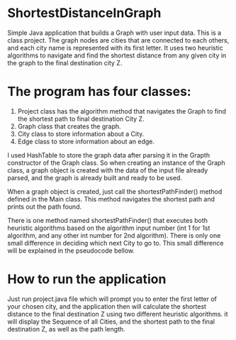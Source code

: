 # ShortestDistanceInGraph
Simple Java application that builds a Graph with user input data. This is a class project. The graph nodes are cities that are connected to each others, and each city name is represented with its first letter. It uses two heuristic algorithms to navigate and find the shortest distance from any given city in the graph to the final destination city Z.

# The program has four classes:
  1. Project class has the algorithm method that navigates the Graph to find the shortest path to final destination City Z.
  2. Graph class that creates the graph.
  3. City class to store information about a City.
  4. Edge class to store information about an edge.

I used HashTable to store the graph data after parsing it in the Grapth constructor of the Graph class. So when creating an instance of the Graph class, a graph object is created with the data of the input file already parsed, and the graph is already built and ready to be used.

When a graph object is created, just call the shortestPathFinder() method defined in the Main class. This method navigates the shortest path and prints out the path found.

There is one method named shortestPathFinder() that executes both heuristic algorithms based on the algorithm input number (int 1 for 1st algorithm, and any other int number for 2nd algorithm). There is only one small difference in deciding which next City to go to. This small difference will be explained in the pseudocode bellow.

# How to run the application
Just run project.java file which will prompt you to enter the first letter of your chosen city, and the application then will calculate the shortest distance to the final destination Z using two different heuristic algorithms. 
it will display the Sequence of all Cities, and the shortest path to the final destination Z, as well as the path length.
